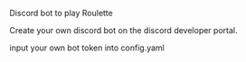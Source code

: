 Discord bot to play Roulette

Create your own discord bot on the discord developer portal.

input your own bot token into config.yaml
